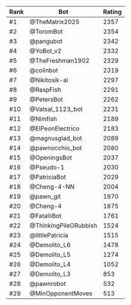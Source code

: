 Rank|Bot|Rating
---|---|---
#1|@TheMatrix2025|2357
#2|@ToromBot|2354
#3|@pangubot|2342
#4|@YoBot_v2|2332
#5|@TheFreshman1902|2329
#6|@colinbot|2319
#7|@Nikitosik-ai|2297
#8|@RaspFish|2291
#9|@PetersBot|2262
#10|@Vatsal_1123_bot|2231
#11|@Nimfish|2189
#12|@ElPeonElectrico|2183
#13|@magnusglad_bot|2089
#14|@pawnocchio_bot|2080
#15|@OpeningsBot|2037
#16|@Pseudo-1|2030
#17|@PatriciaBot|2029
#18|@Cheng-4-NN|2004
#19|@pawn_git|1970
#20|@Cheng-4|1875
#21|@FataliiBot|1761
#22|@ThinkingPileORubbish|1524
#23|@littlePatricia|1515
#24|@Demolito_L6|1478
#25|@Demolito_L5|1274
#26|@Demolito_L4|1052
#27|@Demolito_L3|853
#28|@pawnrobot|532
#29|@MinOpponentMoves|513
